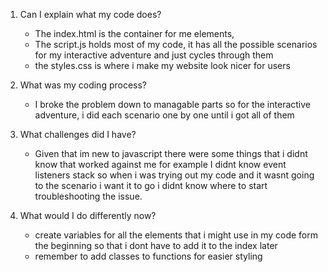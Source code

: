 1. Can I explain what my code does?
    - The index.html is the container for me elements,
    - The script.js holds most of my code, it has all the possible scenarios for my interactive adventure and just cycles through them
    - the styles.css is where i make my website look nicer for users

2. What was my coding process?
    - I broke the problem down to managable parts so for the interactive adventure, i did each scenario one by one until i got all of them

3. What challenges did I have?
    - Given that im new to javascript there were some things that i didnt know that worked against me 
      for example I didnt know event listeners stack so when i was trying out my code and it wasnt going to the scenario i want it to go
      i didnt know where to start troubleshooting the issue.

4. What would I do differently now?
    - create variables for all the elements that i might use in my code form the beginning so that i dont have to add it to the index later
    - remember to add classes to functions for easier styling
